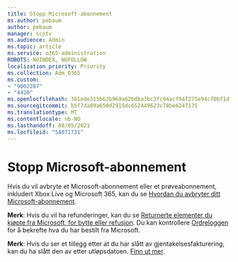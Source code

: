 ```yaml
---
title: Stopp Microsoft-abonnement
ms.author: pebaum
author: pebaum
manager: scotv
ms.audience: Admin
ms.topic: article
ms.service: o365-administration
ROBOTS: NOINDEX, NOFOLLOW
localization_priority: Priority
ms.collection: Adm_O365
ms.custom:
- "9002287"
- "4420"
ms.openlocfilehash: 381ede315b62b969a62bdba3bc3fc94acf94f275e94cf0b71dfd20c000f6b517
ms.sourcegitcommit: b5f7da89a650d2915dc652449623c78be6247175
ms.translationtype: MT
ms.contentlocale: nb-NO
ms.lasthandoff: 08/05/2021
ms.locfileid: "54071731"
---
```

# <a name="cancel-microsoft-subscription"></a>Stopp Microsoft-abonnement

Hvis du vil avbryte et Microsoft-abonnement eller et prøveabonnement, inkludert Xbox Live og Microsoft 365, kan du se [Hvordan du avbryter ditt Microsoft-abonnement](https://support.microsoft.com/help/4027815).

**Merk**: Hvis du vil ha refunderinger, kan du se [Returnerte elementer du kjøpte fra Microsoft, for bytte eller refusjon](https://support.microsoft.com/help/10558). Du kan kontrollere [Ordreloggen](https://account.microsoft.com/billing/orders/) for å bekrefte hva du har bestilt fra Microsoft. 

**Merk**: Hvis du ser et tillegg etter at du har slått av gjentakelsesfakturering, kan du ha slått den av etter utløpsdatoen. [Finn ut mer](https://support.microsoft.com/help/10640). 
